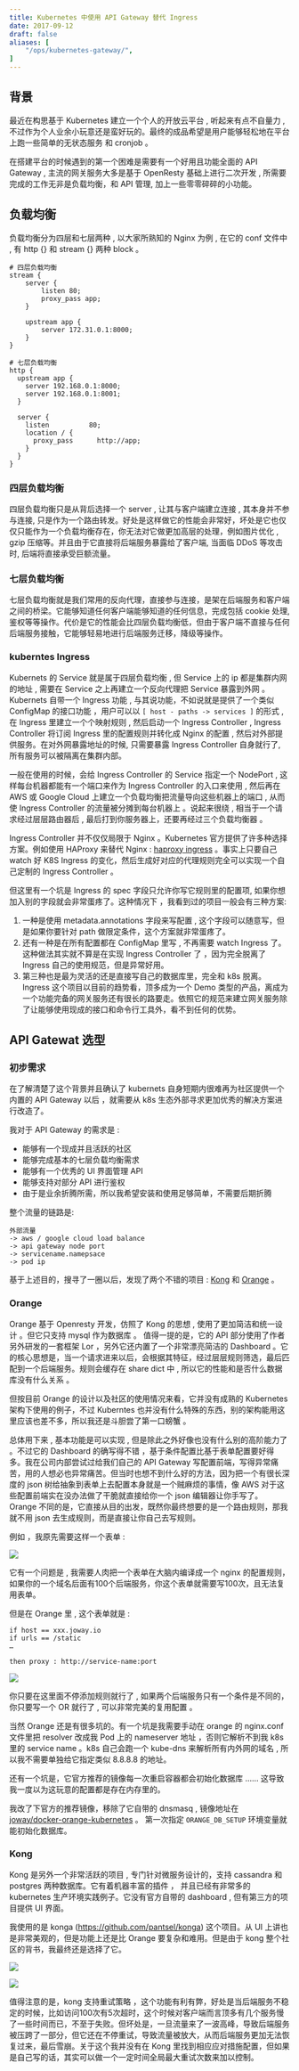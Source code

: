 ```yaml
---
title: Kubernetes 中使用 API Gateway 替代 Ingress
date: 2017-09-12
draft: false
aliases: [
    "/ops/kubernetes-gateway/",
]
---
```


## 背景

最近在构思基于 Kubernetes 建立一个个人的开放云平台 , 听起来有点不自量力 , 不过作为个人业余小玩意还是蛮好玩的。最终的成品希望是用户能够轻松地在平台上跑一些简单的无状态服务 和 cronjob 。

在搭建平台的时候遇到的第一个困难是需要有一个好用且功能全面的 API Gateway , 主流的网关服务大多是基于 OpenResty 基础上进行二次开发 , 所需要完成的工作无非是负载均衡，和 API 管理, 加上一些零零碎碎的小功能。

## 负载均衡

负载均衡分为四层和七层两种 , 以大家所熟知的 Nginx 为例 , 在它的 conf 文件中 , 有 http {} 和 stream {} 两种 block 。

	# 四层负载均衡
	stream {
	    server {
	        listen 80;
	        proxy_pass app;
	    }
	
	    upstream app {
	        server 172.31.0.1:8000;
	    }
	}

	# 七层负载均衡
	http {
	  upstream app {
	    server 192.168.0.1:8000;
	    server 192.168.0.1:8001;
	  }
	
	  server {
	    listen          80;
	    location / {
	      proxy_pass      http://app;
	    }
	  }
	}

### 四层负载均衡

四层负载均衡只是从背后选择一个 server , 让其与客户端建立连接 , 其本身并不参与连接, 只是作为一个路由转发。好处是这样做它的性能会非常好，坏处是它也仅仅只能作为一个负载均衡存在，你无法对它做更加高层的处理，例如图片优化 , gzip 压缩等。并且由于它直接将后端服务暴露给了客户端, 当面临 DDoS 等攻击时, 后端将直接承受巨额流量。

### 七层负载均衡

七层负载均衡就是我们常用的反向代理，直接参与连接，是架在后端服务和客户端之间的桥梁。它能够知道任何客户端能够知道的任何信息，完成包括 cookie 处理, 鉴权等等操作。代价是它的性能会比四层负载均衡低，但由于客户端不直接与任何后端服务接触，它能够轻易地进行后端服务迁移，降级等操作。

### kuberntes Ingress

Kubernets 的 Service 就是属于四层负载均衡 , 但 Service 上的 ip 都是集群内网的地址 , 需要在 Service 之上再建立一个反向代理把 Service 暴露到外网 。Kubernets 自带一个 Ingress 功能 , 与其说功能，不如说就是提供了一个类似 ConfigMap 的接口功能 ，用户可以以 ` [ host - paths -> services ] ` 的形式 , 在 Ingress 里建立一个个映射规则 , 然后启动一个 Ingress Controller ,  Ingress Controller 将订阅 Ingress 里的配置规则并转化成 Nginx 的配置 , 然后对外部提供服务。在对外网暴露地址的时候, 只需要暴露 Ingress Controller 自身就行了, 所有服务可以被隔离在集群内部。

一般在使用的时候，会给 Ingress Controller 的 Service 指定一个 NodePort  , 这样每台机器都能有一个端口来作为 Ingress Controller 的入口来使用 , 然后再在 AWS 或 Google Cloud 上建立一个负载均衡把流量导向这些机器上的端口 , 从而使 Ingress Controller 的流量被分摊到每台机器上 。说起来很绕 , 相当于一个请求经过层层路由器后 , 最后打到你服务器上，还要再经过三个负载均衡器 。

Ingress Controller 并不仅仅局限于 Nginx 。Kubernetes 官方提供了许多种选择方案。例如使用 HAProxy 来替代 Nginx : [haproxy ingress](https://github.com/kubernetes/ingress/blob/master/examples/deployment/haproxy/README.md) 。事实上只要自己 watch 好 K8S Ingress 的变化，然后生成好对应的代理规则完全可以实现一个自己定制的 Ingress Controller 。

但这里有一个坑是 Ingress 的 spec 字段只允许你写它规则里的配置项, 如果你想加入别的字段就会非常蛋疼了。这种情况下 ，我看到过的项目一般会有三种方案:

1. 一种是使用 metadata.annotations 字段来写配置 , 这个字段可以随意写，但是如果你要针对 path 做限定条件，这个方案就非常蛋疼了。
2. 还有一种是在所有配置都在 ConfigMap 里写 , 不再需要 watch Ingress 了。这种做法其实就不算是在实现 Ingress Controller 了 ，因为完全脱离了 Ingress 自己的使用规范，但是异常好用。
3. 第三种也是最为灵活的还是直接写自己的数据库里，完全和 k8s 脱离。Ingress 这个项目以目前的趋势看，顶多成为一个 Demo 类型的产品，离成为一个功能完备的网关服务还有很长的路要走。依照它的规范来建立网关服务除了让能够使用现成的接口和命令行工具外，看不到任何的优势。

## API Gatewat 选型

### 初步需求

在了解清楚了这个背景并且确认了 kubernets 自身短期内很难再为社区提供一个内置的 API Gateway 以后 ，就需要从 k8s 生态外部寻求更加优秀的解决方案进行改造了。

我对于 API Gateway 的需求是 :

- 能够有一个现成并且活跃的社区
- 能够完成基本的七层负载均衡需求
- 能够有一个优秀的 UI 界面管理 API
- 能够支持对部分 API 进行鉴权
- 由于是业余折腾所需，所以我希望安装和使用足够简单，不需要后期折腾

整个流量的链路是:

	外部流量 
	-> aws / google cloud load balance
	-> api gateway node port 
	-> servicename.namepsace 
	-> pod ip 

基于上述目的，搜寻了一圈以后，发现了两个不错的项目 : [Kong](https://getkong.org/)  和 [Orange](http://orange.sumory.com/docs/) 。

### Orange 

Orange 基于 Openresty 开发，仿照了 Kong 的思想 , 使用了更加简洁和统一设计 。但它只支持 mysql 作为数据库 。 值得一提的是，它的 API 部分使用了作者另外研发的一套框架 Lor ，另外它还内置了一个非常漂亮简洁的 Dashboard 。它的核心思想是，当一个请求进来以后，会根据其特征，经过层层规则筛选，最后匹配到一个后端服务。规则会缓存在 share dict 中 , 所以它的性能和是否什么数据库没有什么关系 。

但按目前 Orange 的设计以及社区的使用情况来看，它并没有成熟的 Kubernetes 架构下使用的例子，不过 Kuberntes 也并没有什么特殊的东西，别的架构能用这里应该也差不多，所以我还是斗胆尝了第一口螃蟹 。

总体用下来 , 基本功能是可以实现 , 但是除此之外好像也没有什么别的高阶能力了 。不过它的 Dashboard 的确写得不错 ，基于条件配置比基于表单配置要好得多。我在公司内部尝试过给我们自己的 API Gateway 写配置前端，写得异常痛苦，用的人想必也异常痛苦。但当时也想不到什么好的方法，因为把一个有很长深度的 json 树给抽象到表单上去配置本身就是一个贼麻烦的事情，像 AWS 对于这些配置前端实在没办法做了干脆就直接给你一个 json 编辑器让你手写了。Orange 不同的是，它直接从目的出发，既然你最终想要的是一个路由规则，那我就不用 json 去生成规则，而是直接让你自己去写规则。

例如 ，我原先需要这样一个表单 :

![](/images/old-blog/1505148736.png?imageMogr2/thumbnail/!70p)

它有一个问题是 , 我需要人肉把一个表单在大脑内编译成一个 nginx 的配置规则， 如果你的一个域名后面有100个后端服务，你这个表单就需要写100次，且无法复用表单。

但是在 Orange 里 , 这个表单就是 :
	
	if host == xxx.joway.io 
	if urls == /static
	…
	
	then proxy : http://service-name:port

![](/images/old-blog/1505148844.png?imageMogr2/thumbnail/!70p)

你只要在这里面不停添加规则就行了 , 如果两个后端服务只有一个条件是不同的，你只要写一个 OR 就行了 , 可以非常完美的复用配置 。

当然 Orange 还是有很多坑的。有一个坑是我需要手动在 orange 的 nginx.conf 文件里把 resolver 改成我 Pod 上的 nameserver 地址 ，否则它解析不到我 k8s 里的 service name 。k8s 自己会跑一个 kube-dns 来解析所有内外网的域名 , 所以我不需要单独给它指定类似 8.8.8.8 的地址。

还有一个坑是，它官方推荐的镜像每一次重启容器都会初始化数据库 …… 这导致我一度以为这玩意的配置都是存在内存里的。

我改了下官方的推荐镜像，移除了它自带的 dnsmasq , 镜像地址在 [joway/docker-orange-kubernetes](https://github.com/joway/docker-orange-kubernetes) 。 第一次指定 `ORANGE_DB_SETUP` 环境变量就能初始化数据库。

### Kong

Kong 是另外一个非常活跃的项目 , 专门针对微服务设计的，支持 cassandra 和 postgres 两种数据库。它有着机器丰富的插件 ， 并且已经有非常多的 kubernetes 生产环境实践例子。它没有官方自带的 dashboard , 但有第三方的项目提供 UI 界面。

我使用的是 konga (https://github.com/pantsel/konga) 这个项目。从 UI 上讲也是非常美观的，但是功能上还是比 Orange 要复杂和难用。但是由于 kong 整个社区的背书，我最终还是选择了它。

![](/images/old-blog/1505150036.png?imageMogr2/thumbnail/!70p)


![](/images/old-blog/1505150092.png?imageMogr2/thumbnail/!70p)

值得注意的是，kong 支持重试策略 ，这个功能有利有弊，好处是当后端服务不稳定的时候，比如访问100次有5次超时，这个时候对客户端而言顶多有几个服务慢了一些时间而已，不至于失败。但坏处是，一旦流量来了一波高峰，导致后端服务被压跨了一部分，但它还在不停重试，导致流量被放大，从而后端服务更加无法恢复过来，最后雪崩。关于这个我并没有在 Kong 里找到相应应对措施配置，但如果是自己写的话，其实可以做一个一定时间全局最大重试次数来加以控制。

